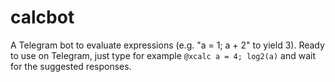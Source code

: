 # calcbot

A Telegram bot to evaluate expressions (e.g. "a = 1; a + 2" to yield 3). Ready to use on Telegram, just type for example `@xcalc a = 4; log2(a)` and wait for the suggested responses.
